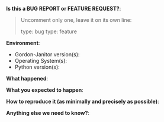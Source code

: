 <!-- This form is for bug reports and feature requests ONLY!

If you're looking for help, please find us on [Spotify's open source Slack organization](https://slackin.spotify.com) in the #gordon channel.
-->

**Is this a BUG REPORT or FEATURE REQUEST?**:

> Uncomment only one, leave it on its own line:
>
> type: bug
> type: feature

**Environment**:
<!-- Please include if you've confirmed one version of something works while another one does not -->
- Gordon-Janitor version(s):
- Operating System(s):
- Python version(s):

**What happened**:

**What you expected to happen**:

**How to reproduce it (as minimally and precisely as possible)**:

**Anything else we need to know?**:
